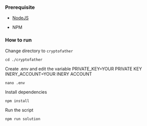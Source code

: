 ### Prerequisite

- [NodeJS](https://nodejs.org/en/)

- NPM



### How to run

Change directory to ```cryptofather```

```shell
cd ./cryptofather
```

Create .env and edit the variable
PRIVATE_KEY=YOUR PRIVATE KEY
INERY_ACCOUNT=YOUR INERY ACCOUNT

```shell
nano .env
```

Install dependencies

```shell
npm install
```

Run the script

```
npm run solution
```
